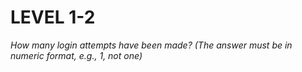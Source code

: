 # LEVEL 1-2

*How many login attempts have been made? (The answer must be in numeric format, e.g., 1, not one)*
